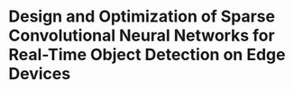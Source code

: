 # Design and Optimization of Sparse Convolutional Neural Networks for Real-Time Object Detection on Edge Devices

